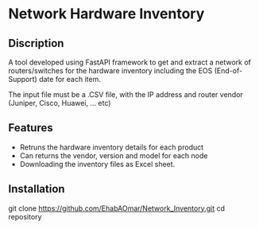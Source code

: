 # Network Hardware Inventory


## Discription
A tool developed using FastAPI framework to get and extract a network of routers/switches for the hardware inventory including the EOS (End-of-Support) date for each item.

The input file must be a .CSV file, with the IP address and router vendor (Juniper, Cisco, Huawei, ... etc)



## Features
- Retruns the hardware inventory details for each product
- Can returns the vendor, version and model for each node
- Downloading the inventory files as Excel sheet.




## Installation
git clone https://github.com/EhabAOmar/Network_Inventory.git
cd repository
